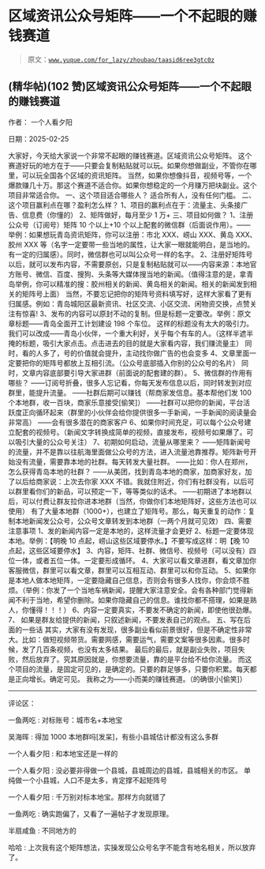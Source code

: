 # 区域资讯公众号矩阵——一个不起眼的赚钱赛道

> 原文：[`www.yuque.com/for_lazy/zhoubao/taasid6ree3gtc0z`](https://www.yuque.com/for_lazy/zhoubao/taasid6ree3gtc0z)

## (精华帖)(102 赞)区域资讯公众号矩阵——一个不起眼的赚钱赛道

作者： 一个人看夕阳

日期：2025-02-25

大家好，今天给大家说一个非常不起眼的赚钱赛道。区域资讯公众号矩阵。
这个赛道好玩的地方在于——只要会复制粘贴就可以玩。如果你想做副业，不管你在哪里，可以玩全国各个区域的资讯矩阵。
当然，如果你想像抖音，视频号等，一个爆款赚几十万。那这个赛道不适合你。如果你想稳定的一个月赚万把块副业。这个项目非常适合你。 一、这个项目适合哪些人？
适合所有人，没有任何门槛。 二、这个项目赢利点在哪？盈利怎么样？ 1、项目的赢利点在于：流量主、头条接广告、信息费（你懂的） 2、矩阵做好，每月至少 1 万+
三、项目如何做？
1、注册公众号（订阅号）矩阵 10 个以上+10 个以上配套的微信群（后面说作用）。——举例：如果想玩青岛资讯矩阵，你可以注册：市北 XXX、崂山 XXX、黄岛 XXX、胶州 XXX 等（名字一定要带一些当地的属性，让大家一眼就能明白，是当地的。有一定的归属感）。同时，微信群也可以叫公众号一样的名字。
2、注册好矩阵号以后，就可以发布内容，不需要原创，只是复制粘贴就可以——内容来源：本地官方账号、微信、百度、搜狗、头条等大媒体搜当地的新闻。（值得注意的是，拿青岛举例，你可以精准的搜：胶州相关的新闻、黄岛相关的新闻。相关的新闻发到相关的矩阵号上面）
当然，不要忘记把你的矩阵号资料填写好，这样大家看了更有归属感。例如：青岛城阳区最新资讯、社区交流、小区交流、闲物资交换，点赞关注有惊喜!
3、发布的内容可以原封不动的复制。但是标题一定要改。举例：原文章标题——青岛全面开工计划建设 198 个车位。
这样的标题没有太大的吸引力。我们可以改成——青岛小伙伴，一个重大利好，关乎每个有车的人。（这样半遮半掩的标题，吸引大家点击。点击进去的目的就是大家看内容，我们赚流量主）
同时，看的人多了，号的价值就会提升，主动找你做广告的也会变多 4、文章里面一定要把你的矩阵号都放上互相引流。（公众号底部插入你别的公众号的名片）
同时，文章内容底部要引导大家进群（前面说的配套建的群）。 5、微信群的作用有哪些？
——订阅号折叠，很多人忘记看，你每天发布信息以后，同时转发到对应群里，能提升流量。
——社群后期可以赚钱（帮商家发信息。基本帮他们发 100 个本地群，收一百块，商家乐意接受[偷笑]）
——社群可以把你的新闻，平台活跃度正向循环起来（群里的小伙伴会给你提供很多一手新闻，一手新闻的阅读量会非常高） ——会有很多潜在的商家客户
6、如果你时间充足，可以每个公众号建立配套的视频号。（新闻文字转换成简单的视频，直接发布，视频号如果爆了。可以吸引大量的公众号关注）
7、初期如何启动，流量从哪里来？
——矩阵新闻号的流量，并不是靠以往航海里面做公众号的方法，进入流量池靠推荐。矩阵新号开始没有流量，需要靠本地的社群。每天转发大量社群。
——比如：你人在郑州，怎么获得青岛本地的社群？
——从美团，找到青岛本地的商家，加商家好友，加了以后给商家说：上次去你家 XXX 不错。我就住附近，你们有社群没有，以后可以群里看你们的新品，可以预定一下，等等类似的话术。
——初期进了本地群以后，可以付费让群友拉你进本地群（当然，你做你们本地矩阵好，这些方法也可以使用）
有了大量本地群（1000+），也建立了矩阵号。那么，每天重复的动作：复制本地新闻发公众号，公众号文章转发到本地群（一两个月就可见效） 四、需要注意事项
1、发的新闻内容一定是本地的，这样流量才会更好
2、标题一定要体现本地。举例：【明晚 10 点起，崂山这些区域要停水。】不要写成这样：明【晚 10 点起，这些区域要停水】
3、内容，矩阵、社群、微信号、视频号（可以没有）四位一体，或者五位一体。一定要形成循环。
4、大家可以看文章进群，看文章加你客服微信，群里可以看文章，群里可以互相互动、群里可以和你互动。
5、如果你是本地人做本地矩阵，一定要隐藏自己信息，否则会有很多人找你，你会烦不胜烦。（举例：你发了一个当地车祸新闻，提醒大家注意安全。会有各种部门觉得新闻不利于当地，希望你删除。如果你隐藏自己的信息。谁找你都不搭理，如果是熟人，你懂得！！！）
6、内容一定要真实，不要发不确定的新闻，即使他很劲爆。 7、 如果是群友给提供的新闻，只叙述新闻，不要发表自己的观点。 五、写在后面的一些话
其实，大家有没有发现，很多副业看似前景很好，但是不确定性非常大。比如：做短视频带货。需要网感，需要运气，需要文案等很多因素。很多时候，发了几百条视频，也没有太多结果。
最后的最后，就是副业失败，项目失败，然后放弃了。究其原因就是，你想要流量，靠的是平台给不给你流量。
而这个项目的流量，是固定可见的，是确定的。只要的群足够多，只要你积累。每天都是正向增长。确定可见。 我称之为——小而美的赚钱赛道。（的确很小[偷笑]）

* * *

评论区：

一鱼两吃 : 对标账号：城市名+本地宝

吴海晖 : 得加 1000 本地群吗[发呆]，有些小县城估计都没有这么多群

一个人看夕阳 : 和本地宝还是一样的

一个人看夕阳 : 没必要非得做一个县城，县城周边的县城，县城相关的市区。 单纯做一个小县城，人口不是太多，肯定撑不起矩阵号

一个人看夕阳 : 千万别对标本地宝。那样方向就错了

一鱼两吃 : 确实跑偏了，又看了一遍帖子才发现原理。

半扇咸鱼 : 不同地方的

哈哈 : 上次我有这个矩阵想法，实操发现公众号名字不能含有地名相关，所以放弃了。